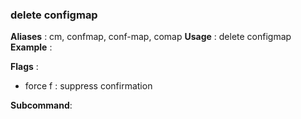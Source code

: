 
### delete configmap

**Aliases**   :
  cm, confmap, conf-map, comap
**Usage**     :
 delete configmap
**Example**   :
  
**Flags**     :
  + force f : suppress confirmation
  
**Subcommand**:
  
